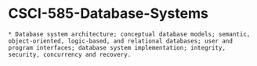 # CSCI-585-Database-Systems
    * Database system architecture; conceptual database models; semantic, object-oriented, logic-based, and relational databases; user and program interfaces; database system implementation; integrity, security, concurrency and recovery.
